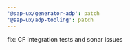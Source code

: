 ```yaml
---
'@sap-ux/generator-adp': patch
'@sap-ux/adp-tooling': patch
---
```


fix: CF integration tests and sonar issues
